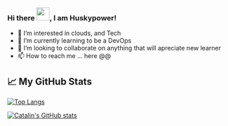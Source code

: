 ### Hi there <img src="https://raw.githubusercontent.com/MartinHeinz/MartinHeinz/master/wave.gif" width="30px">, I am Huskypower!
- 👀 I’m interested in clouds, and Tech
- 🌱 I’m currently learning to be a DevOps
- 💞️ I’m looking to collaborate on anything that will apreciate new learner
- 📫 How to reach me ... here @@

<!---
Huskypower/Huskypower is a ✨ special ✨ repository because its `README.md` (this file) appears on your GitHub profile.
You can click the Preview link to take a look at your changes.
--->
## &#x1f4c8; My GitHub Stats

[![Top Langs](https://github-readme-stats.vercel.app/api/top-langs/?username=Huskypower&hide=java,html,css&theme=synthwave)](https://github.com/anuraghazra/github-readme-stats)

[![Catalin's GitHub stats](https://github-readme-stats.vercel.app/api?username=Huskypower&theme=synthwave)](https://github.com/anuraghazra/github-readme-stats)
